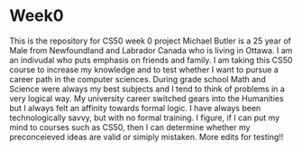 # Week0
This is the repository for CS50 week 0 project
Michael Butler is a 25 year of Male from Newfoundland and Labrador Canada who is living in Ottawa. I am an indivudal who puts emphasis on friends and family. I am taking this CS50 course to increase my knowledge and to test whether I want to pursue a career path in the computer sciences. During grade school Math and Science were always my best subjects and I tend to think of problems in a very logical way. My university career switched gears into the Humanities but I always felt an affinity towards formal logic. I have always been technologically savvy, but with no formal training. I figure, if I can put my mind to courses such as CS50, then I can determine whether my preconceieved ideas are valid or simiply mistaken. 
More edits for testing!!
